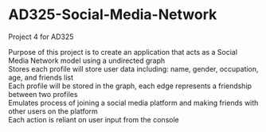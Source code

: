 # AD325-Social-Media-Network
Project 4 for AD325

Purpose of this project is to create an application that acts as a Social Media Network model using a undirected graph\
Stores each profile will store user data including: name, gender, occupation, age, and friends list\
Each profile will be stored in the graph, each edge represents a friendship between two profiles\
Emulates process of joining a social media platform and making friends with other users on the platform\
Each action is reliant on user input from the console
